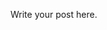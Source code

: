 <!-- 
.. link: 
.. description: 
.. tags: 
.. date: 2013/07/21 23:23:09
.. title: Tester
.. slug: test
-->

Write your post here.